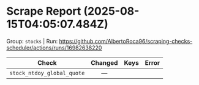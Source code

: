 # Scrape Report (2025-08-15T04:05:07.484Z)

Group: `stocks`  |  Run: https://github.com/AlbertoRoca96/scraping-checks-scheduler/actions/runs/16982638220

| Check | Changed | Keys | Error |
|---|:---:|:--|:--|
| `stock_ntdoy_global_quote` | — |  |  |
